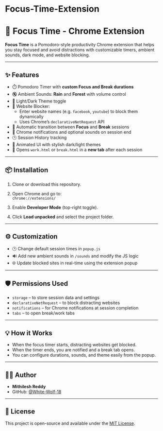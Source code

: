 # Focus-Time-Extension
# 🎯 Focus Time - Chrome Extension

**Focus Time** is a Pomodoro-style productivity Chrome extension that helps you stay focused and avoid distractions with customizable timers, ambient sounds, dark mode, and website blocking.

---

## ✨ Features

- ⏱️ Pomodoro Timer with **custom Focus and Break durations**
- 🔇 Ambient Sounds: **Rain** and **Forest** with volume control
- 🌙 Light/Dark Theme toggle
- 🚫 Website Blocker:
  - Enter website names (e.g. `facebook`, `youtube`) to block them dynamically
  - Uses Chrome’s `declarativeNetRequest` API
- 🔁 Automatic transition between **Focus** and **Break** sessions
- 🔔 Chrome notifications and optional sounds on session end
- 🕒 Session History tracking
- 🎨 Animated UI with stylish dark/light themes
- 🧩 Opens `work.html` or `break.html` in a **new tab** after each session

---

## 📦 Installation

1. Clone or download this repository.

2. Open Chrome and go to:  
   `chrome://extensions/`

3. Enable **Developer Mode** (top-right toggle).

4. Click **Load unpacked** and select the project folder.

---

## ⚙️ Customization

- 🕒 Change default session times in `popup.js`
- 🔊 Add new ambient sounds in `/sounds` and modify the JS logic
- 🌐 Update blocked sites in real-time using the extension popup

---

## 🛡️ Permissions Used

- `storage` – to store session data and settings
- `declarativeNetRequest` – to block distracting websites
- `notifications` – for Chrome notifications at session completion
- `tabs` – to open break/work tabs

---

## 💡 How it Works

- When the focus timer starts, distracting websites get blocked.
- When the timer ends, you are notified and a break tab opens.
- You can configure durations, sounds, and theme easily from the popup.

---

## 🧑‍💻 Author

- **Mithilesh Reddy**
- GitHub: [@White-Wolf-18](https://github.com/White-Wolf-18)

---

## 📜 License

This project is open-source and available under the [MIT License](LICENSE).
